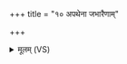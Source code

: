 +++
title = "१० अपथेना जभारैणाम्"

+++
<details><summary>मूलम् (VS)</summary>

अप॑थे॒ना ज॑भारैणां॒ तां प॒थेतः प्र हि॑ण्मसि। अधी॑रो मर्या॒धीरे॑भ्यः॒ सं ज॑भा॒राचि॑त्त्या ॥
</details>